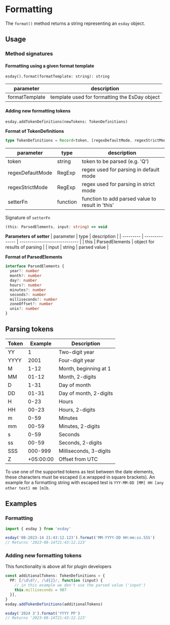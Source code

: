 # Formatting

The `format()` method returns a string representing an `esday` object.

## Usage

### Method signatures
#### Formatting using a given format template
```
esday().format(formatTemplate: string): string
```

| parameter      | description                                   |
| -------------- | --------------------------------------------- |
| formatTemplate | template used for formatting the EsDay object |

#### Adding new formatting tokens
```
esday.addTokenDefinitions(newTokens: TokenDefinitions)
```

**Format of TokenDefinitions**
```typescript
type TokenDefinitions = Record<token, [regexDefaultMode, regexStrictMode, setterFn]>
```

| parameter          | type     | description                                      |
| ------------------ | -------- | ------------------------------------------------ |
| token              | string   | token to be parsed (e.g. 'Q')                    |
| regexDefaultMode   | RegExp   | regex used for parsing in default mode           |
| regexStrictMode    | RegExp   | regex used for parsing in strict mode            |
| setterFn           | function | function to add parsed value to result in 'this' |

Signature of `setterFn`
```typescript
(this: ParsedElements, input: string) => void
```

**Parameters of setter**
| parameter | type           | description                   |
| --------- | -------------- | ----------------------------- |
| this      | ParsedElements | object for results of parsing |
| input     | string         | parsed value                  |

**Format of ParsedElements**
```typescript
interface ParsedElements {
  year?: number
  month?: number
  day?: number
  hours?: number
  minutes?: number
  seconds?: number
  milliseconds?: number
  zoneOffset?: number
  unix?: number
}
```

## Parsing tokens
| **Token** | **Example**                       | **Description**                                            |
| --------- | --------------------------------- | ---------------------------------------------------------- |
| YY        | 1                                 | Two-digit year                                             |
| YYYY      | 2001                              | Four-digit year                                            |
| M         | 1-12                              | Month, beginning at 1                                      |
| MM        | 01-12                             | Month, 2-digits                                            |
| D         | 1-31                              | Day of month                                               |
| DD        | 01-31                             | Day of month, 2-digits                                     |
| H         | 0-23                              | Hours                                                      |
| HH        | 00-23                             | Hours, 2-digits                                            |
| m         | 0-59                              | Minutes                                                    |
| mm        | 00-59                             | Minutes, 2-digits                                          |
| s         | 0-59                              | Seconds                                                    |
| ss        | 00-59                             | Seconds, 2-digits                                          |
| SSS       | 000-999                           | Milliseconds, 3-digits                                     |
| Z         | +05:00:00                         | Offset from UTC                                            |

To use one of the supported tokens as test between the date elements, these characters must be escaped (i.e.wrapped in square brackets).
An example for a formatting string with escaped test is `YYY-MM-DD [MM] HH [any other text] mm [m]b`.

## Examples
### Formatting
```typescript
import { esday } from 'esday'

esday('08-2023-14 21:43:12.123').format('MM-YYYY-DD HH:mm:ss.SSS')
// Returns '2023-08-14T21:43:12.123'
```

### Adding new formatting tokens
This functionality is above all for plugin developers
```typescript
const additionalTokens: TokenDefinitions = {
  PP: [/\d\d?/, /\d{2}/, function (input) {
    // in this example we don't use the parsed value ('input')
    this.milliseconds = 987
  }],
}
esday.addTokenDefinitions(additionalTokens)

esday('2024 3').format('YYYY PP')
// Returns '2023-08-14T21:43:12.123'
```
